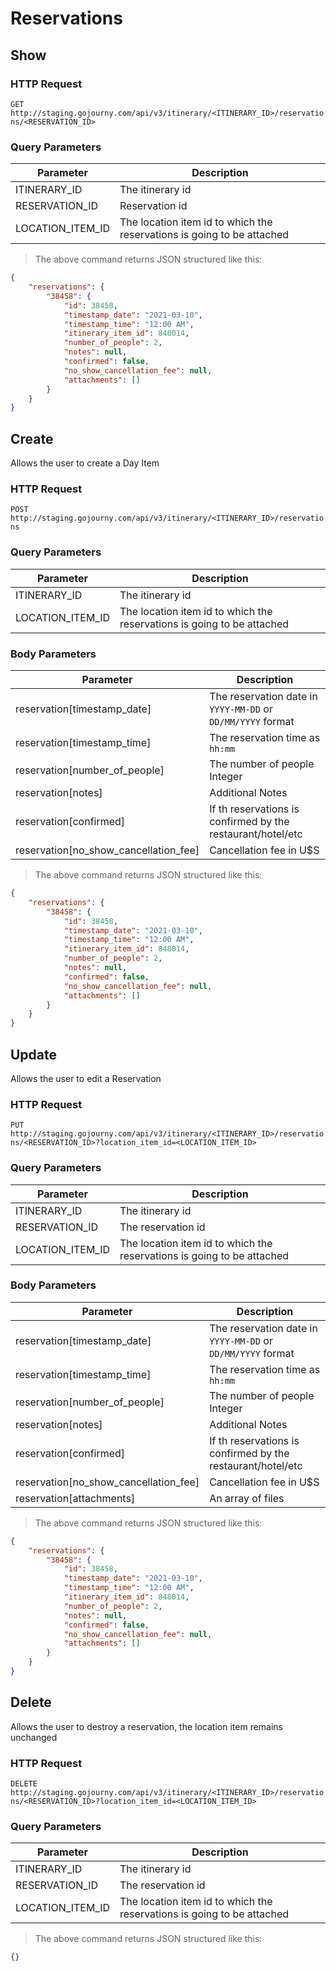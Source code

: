 
# Reservations

## Show

### HTTP Request

`GET http://staging.gojourny.com/api/v3/itinerary/<ITINERARY_ID>/reservations/<RESERVATION_ID>`

### Query Parameters

Parameter | Description
--------- | -------
ITINERARY_ID | The itinerary id
RESERVATION_ID | Reservation id
LOCATION_ITEM_ID | The location item id to which the reservations is going to be attached


> The above command returns JSON structured like this:

```json
{
    "reservations": {
        "38458": {
            "id": 38458,
            "timestamp_date": "2021-03-10",
            "timestamp_time": "12:00 AM",
            "itinerary_item_id": 848014,
            "number_of_people": 2,
            "notes": null,
            "confirmed": false,
            "no_show_cancellation_fee": null,
            "attachments": []
        }
    }
}
```

## Create

Allows the user to create a Day Item

### HTTP Request

`POST http://staging.gojourny.com/api/v3/itinerary/<ITINERARY_ID>/reservations`

### Query Parameters

Parameter | Description
--------- | -------
ITINERARY_ID | The itinerary id
LOCATION_ITEM_ID | The location item id to which the reservations is going to be attached

### Body Parameters

Parameter | Description
----------|-------------
reservation[timestamp_date] | The reservation date in `YYYY-MM-DD` or `DD/MM/YYYY` format
reservation[timestamp_time] | The reservation time as `hh:mm`
reservation[number_of_people] | The number of people Integer
reservation[notes] | Additional Notes
reservation[confirmed] | If th reservations is confirmed by the restaurant/hotel/etc
reservation[no_show_cancellation_fee] | Cancellation fee in U$S

> The above command returns JSON structured like this:

```json
{
    "reservations": {
        "38458": {
            "id": 38458,
            "timestamp_date": "2021-03-10",
            "timestamp_time": "12:00 AM",
            "itinerary_item_id": 848014,
            "number_of_people": 2,
            "notes": null,
            "confirmed": false,
            "no_show_cancellation_fee": null,
            "attachments": []
        }
    }
}
```

## Update

Allows the user to edit a Reservation

### HTTP Request

`PUT http://staging.gojourny.com/api/v3/itinerary/<ITINERARY_ID>/reservations/<RESERVATION_ID>?location_item_id=<LOCATION_ITEM_ID>`

### Query Parameters

Parameter | Description
--------- | -------
ITINERARY_ID | The itinerary id
RESERVATION_ID | The reservation id
LOCATION_ITEM_ID | The location item id to which the reservations is going to be attached

### Body Parameters

Parameter | Description
----------|-------------
reservation[timestamp_date] | The reservation date in `YYYY-MM-DD` or `DD/MM/YYYY` format
reservation[timestamp_time] | The reservation time as `hh:mm`
reservation[number_of_people] | The number of people Integer
reservation[notes] | Additional Notes
reservation[confirmed] | If th reservations is confirmed by the restaurant/hotel/etc
reservation[no_show_cancellation_fee] | Cancellation fee in U$S
reservation[attachments] | An array of files

> The above command returns JSON structured like this:

```json
{
    "reservations": {
        "38458": {
            "id": 38458,
            "timestamp_date": "2021-03-10",
            "timestamp_time": "12:00 AM",
            "itinerary_item_id": 848014,
            "number_of_people": 2,
            "notes": null,
            "confirmed": false,
            "no_show_cancellation_fee": null,
            "attachments": []
        }
    }
}
```

## Delete

Allows the user to destroy a reservation, the location item remains unchanged

### HTTP Request

`DELETE http://staging.gojourny.com/api/v3/itinerary/<ITINERARY_ID>/reservations/<RESERVATION_ID>?location_item_id=<LOCATION_ITEM_ID>`

### Query Parameters

Parameter | Description
--------- | -------
ITINERARY_ID | The itinerary id
RESERVATION_ID | The reservation id
LOCATION_ITEM_ID | The location item id to which the reservations is going to be attached

> The above command returns JSON structured like this:

```json
{}
```
